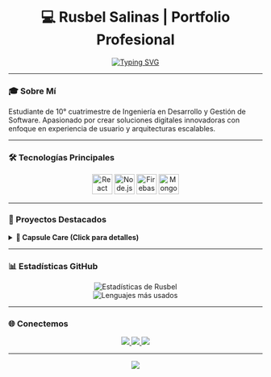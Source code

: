 <h1 align="center">💻 Rusbel Salinas | Portfolio Profesional</h1>

<div align="center">
<a href="https://git.io/typing-svg"><img src="https://readme-typing-svg.demolab.com?font=Fira+Code&pause=1000&width=435&lines=%C2%A1Hola!%2C+Soy+Desarrollador+Junior" alt="Typing SVG" /></a>
</div>

---

### 🎓 Sobre Mí
Estudiante de 10° cuatrimestre de Ingeniería en Desarrollo y Gestión de Software. Apasionado por crear soluciones digitales innovadoras con enfoque en experiencia de usuario y arquitecturas escalables.

---

### 🛠️ Tecnologías Principales

<p align="center">
  <img src="https://cdn.jsdelivr.net/gh/devicons/devicon/icons/react/react-original.svg" width="40" alt="React" />
  <img src="https://cdn.jsdelivr.net/gh/devicons/devicon/icons/nodejs/nodejs-original.svg" width="40" alt="Node.js" />
  <img src="https://cdn.jsdelivr.net/gh/devicons/devicon/icons/firebase/firebase-plain.svg" width="40" alt="Firebase" />
  <img src="https://cdn.jsdelivr.net/gh/devicons/devicon/icons/mongodb/mongodb-original.svg" width="40" alt="MongoDB" />
</p>

---

### 🚀 Proyectos Destacados

<details>
  <summary><strong>📱 Capsule Care (Click para detalles)</strong></summary>

  <br/>

  ![Capsule Care Preview](https://via.placeholder.com/800x400.png?text=Capsule+Care+Preview)

  **Tecnologías:**
  - React Native + Expo  
  - Firebase Authentication  
  - Cloud Firestore  
  - Notificaciones Push

  **Características:**
  - ✔ Gestión inteligente de medicamentos  
  - ✔ Recordatorios personalizados  
  - ✔ Historial médico digital

  [![Repositorio GitHub](https://img.shields.io/badge/-Repositorio_GitHub-181717?style=for-the-badge&logo=github)](https://github.com/tu-repo)
  [![Demo Vivo](https://img.shields.io/badge/-Demo_Vivo-000000?style=for-the-badge&logo=vercel)](https://demo.capsule-care.com)

</details>

---

### 📊 Estadísticas GitHub

<p align="center">
  <img src="https://github-readme-stats.vercel.app/api?username=rusbelteclas&show_icons=true&theme=radical&hide_border=true&include_all_commits=true" alt="Estadísticas de Rusbel" />
  <br/>
  <img src="https://github-readme-stats.vercel.app/api/top-langs/?username=rusbelteclas&layout=compact&theme=radical&hide_border=true" alt="Lenguajes más usados" />
</p>

---

### 🌐 Conectemos

<p align="center">
  <a href="https://portfolio-rusbel-salinas.vercel.app/">
    <img src="https://img.shields.io/badge/-Mi_Portafolio-000000?style=for-the-badge&logo=vercel&logoColor=white" />
  </a>
  <a href="https://www.linkedin.com/in/rusbel-salinas">
    <img src="https://img.shields.io/badge/-LinkedIn-0077B5?style=for-the-badge&logo=linkedin&logoColor=white" />
  </a>
  <a href="mailto:rusbelteclas559@gmail.com">
    <img src="https://img.shields.io/badge/-Email-D14836?style=for-the-badge&logo=gmail&logoColor=white" />
  </a>
</p>

---

<div align="center">
  <img src="https://capsule-render.vercel.app/api?type=waving&color=gradient&height=120&section=footer&animation=twinkling" />
</div>
